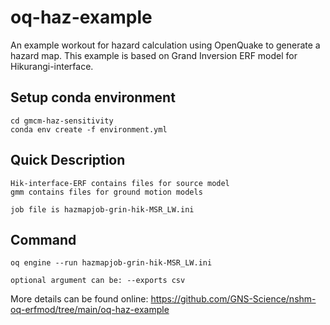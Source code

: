 # oq-haz-example
An example workout for hazard calculation using OpenQuake to generate a hazard map. This example is based on Grand Inversion ERF model for Hikurangi-interface. 

## Setup conda environment

```
cd gmcm-haz-sensitivity
conda env create -f environment.yml
```

## Quick Description

```
Hik-interface-ERF contains files for source model
gmm contains files for ground motion models

job file is hazmapjob-grin-hik-MSR_LW.ini
```

## Command  
```
oq engine --run hazmapjob-grin-hik-MSR_LW.ini

optional argument can be: --exports csv

```

More details can be found online: https://github.com/GNS-Science/nshm-oq-erfmod/tree/main/oq-haz-example


